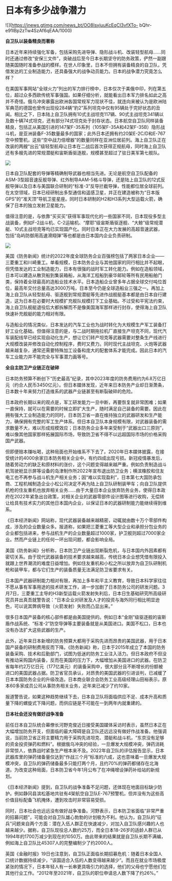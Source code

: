 # 日本有多少战争潜力

![](https://inews.gtimg.com/news_bt/OO8IsvjuuKcEqCl3vfXTo-
bQhr-e91IBp2zTw4SzAf6qEAA/1000)

**自卫队以装备精良而著称**

日本近年来持续强化军备，包括采购先进导弹、隐形战斗机、改装轻型航母……同时还通过修改“安保三文件”，突破战后至今日本长期坚守的防务政策，俨然一副跟随美国随时准备参战的模样。在世人印象里，日本不但拥有装备精良的自卫队，凭借发达的工业制造能力，还具备强大的战争动员能力。日本的战争潜力究竟怎么样？

在美国军事网站“全球火力”列出的军力排行榜中，日本仅次于美俄中印，列在第五位，超过众多西欧传统军事强国。如果仔细分析，就能看出日本军力排名如此之高并不奇怪。俄乌冲突暴露出欧洲各国常规军力现状不佳，就连向来被认为是欧洲陆军典范的德国也曾传出现役284辆“豹2”系列坦克中仅有95辆处于完好状态的丑闻。相比之下，日本陆上自卫队拥有10式主战坦克117辆、90式主战坦克341辆以及数十辆74式坦克，还有部分74式坦克处于封存状态。日本航空自卫队同样装备精良，包括正从美国引进的147架F-35系列（105架F-35A和42架F-35B）隐形战斗机，是亚洲装备F-35数量最多的国家；此外日本还拥有约20架E-2C/D和E-767空中预警机，这些“空中战力倍增器”的数量同样在亚洲位居前列。海上自卫队正在改装的两艘“出云”级轻型航母让日本在二战后首次获得正规航母，同时海上自卫队还有多艘先进的常规潜艇和宙斯盾驱逐舰，规模甚至超过了驻日美军第七舰队。

![](https://inews.gtimg.com/news_bt/OxC2upVWw8JKf1J_jMxg55a7n2MJciN8pfq8H1QNY4WnkAA/1000)

日本自卫队配套的导弹等精确制导武器也相当先进。无论是航空自卫队配备的ASM-3型超音速反舰导弹、红外制导AAM-5格斗导弹，还是陆上自卫队的12式反舰导弹以及日本与美国联合研制的“标准-3”反导拦截导弹，性能都位居全球前列。在太空领域，日本已经研制出多型通信和遥感卫星，并正在建造被称为“日本版GPS”的“准天顶”导航卫星星座。同时日本研制的H2和H3系列大型运载火箭，确保了日本的独立发射卫星能力。

值得注意的是，与依靠“买买买”获得军事现代化的一些国家不同，日本现役多型主战装备，例如F-2战斗机、C-2运输机、“摩耶”级宙斯盾驱逐舰、“大鲸”级常规潜艇、10式主战坦克等均已实现国产化。同时日本正在大力发展的高超音速武器，包括“岛屿防御用高速滑翔弹”等也都是由日本国内企业负责研制。

![](https://inews.gtimg.com/news_bt/Oaa6vUyg04ejQ1O0jZoqUfuI26y-IW5iLaiFWbzBi06R8AA/1000)

美国《防务新闻》统计的2022年度全球防务企业百强榜包括了两家日本企业——三菱重工和川崎重工。单看规模，日本防务企业与其他国家的同行相比并不起眼，但凭借发达的工业制造能力，日本有很强的战时军工转化能力。例如在造船领域，日本可以建造从散货船到集装箱船，从海洋工程船到豪华邮轮等所有民用船舶门类，保持着全球最高的造船业技术水平。日本造船企业曾多年占据全球交付吨位首位，最高年交付总量高达3000万吨，日本至今仍是全球造船业三强之一。再加上海上自卫队从轻型航母、驱逐舰到常规潜艇等先进作战舰艇基本都是由日本自行建造，这为日本在必要时大规模扩充舰队规模打下工业基础。不过受和平宪法约束，海上自卫队舰艇退役后大都拆解而不是像美国海军那样进行封存，使得海上自卫队快速补充舰艇的能力相对有限。

与造船业的情况类似，日本发达的汽车工业也为战时转化为大规模生产军工装备打好工业化基础。但值得注意的是，与二战时期拖拉机厂直接生产坦克不同，现代汽车装配线早已经实现自动化生产，想让它们转产坦克等武器需要对整条生产线进行大规模改装并修改自动化控制程序，费时又费力。同时现代主战坦克、火炮等武器越来越复杂，通常还需要特殊加工设备和庞大的配套体系才能完成。因此日本的汽车工业能力并不能完全与军事潜力画等号。

**全自主防卫产业链正在破碎**

日本防务预算不断创下“历史最高”纪录，其中2023年度的防务费用约为6.8万亿日元（约合人民币3450亿元）。但日本媒体发现，近年来日本防务产业却日渐萧条，日本数十年来努力打造维系的武器产业链甚至有断裂破碎的危险。

日本政府长期以来的观点是，军工研发能力一旦中断，再要恢复就非常困难；如果一直保持，就可以在需要的时候立即扩大生产，随时满足自己装备的需要。因此在拥有强大工业制造能力的同时，日本防卫省一直在维持独立的武器研发和生产能力，确保拥有完整的军工生产体系。但日本自卫队本身规模有限，对武器装备的需求数量不大，难以形成规模效应；日本防务企业多年来受制于“武器出口三原则”，难以像其他国家那样拓展国际市场，导致防卫省不得不以远超国际市场的价格采购国产武器。

但即便赔本赚吆喝，这种局面也开始维系不下去了。2020年日本媒体披露，在接受统计的4000余家日本防务相关企业中，有约四成出现亏损。新冠疫情暴发后，随着劳动力的缺乏和原材料的涨价，这个问题变得越来越严重。例如负责制造战斗机驾驶舱显示屏等设备的岛津制作所2022年宣布退出防卫业务；横滨橡胶和住友电工也不再参与战斗机生产相关业务；因“难以实现盈利”，日本第七大国防承包商、工程机械制造企业小松公司决定不再为陆上自卫队研制装甲车；向自卫队提供机枪的住友重机也放弃相关业务……由于大量日本企业放弃防务业务，使得日本政府在2022年紧急出台政策，对相关企业的武器零部件设计图等进行收购，无偿转让给具有技术实力的其他日本国内企业，以保证日本的武器研制能力能继续得到维系。

《日本经济新闻》网站称，现代武器装备越来越精密，动辄就由数十万个零部件构成，涉及的企业数量众多。报道称，如果把三菱重工等大型企业和承担分包业务的企业都包括进来，参与战机生产的企业数量超过1000家，护卫舰则超过7000家企业。然而产业链上的任何一环出现问题，都会影响全局。

美国《防务新闻》分析称，日本防卫产业链出现断裂危机，与日本国内外因素都有密切关系。由于现代武器装备的技术要求越来越高，传统日本企业想凭借有限投入就跟上世界潮流的难度日益增加。例如住友重机和小松之所以放弃为自卫队研制机枪和装甲车，都与它们生产的装备质量无法满足防卫省要求有关。

日本国产武器研制能力相对有限，再加上多年和平主义教育，导致日本科学家往往不愿从事有军事用途的技术研发工作，进一步加剧了日本防务公司的研发问题。3月7日，三菱重工主导的H3新型运载火箭发射失利后，日本日生基础研究所高级研究员井出真吾就警告说：“日本企业对研发及人才的投资与海外同行相比明显逊色，可以说其弊病导致（火箭发射）失败而凸显出来。”

很多日本国产装备的核心部件都是由美国提供的。例如日本“金刚”级驱逐舰的宙斯盾作战系统、“标准-2”防空导弹等主要装备就是从美国进口。美国不松口，日本也没有办法扩大这些武器的生产。

此外，近年来日本新增的防务预算大都用于采购先进而昂贵的美国武器，用于日本国产装备的研制费用反而下降。《防务新闻》称，日本于2015年成立了本国的防务装备采购、技术和后勤部门，试图为低迷的防务工业注入活力。但日本政府不但没有推动采购国内装备，反而在美国的压力下，大幅增加从美国进口的武器。在防卫省每年约2万亿日元（177亿美元）的装备采购中，很大部分且不断增长的份额被进口的美国武器占据。防卫省官员承认，对昂贵的美国武器的引进谈判，已减缓了日本本国防务企业的升级改造。日本商业联合会防务工业高级经理山田裕表示，原本60多家成员公司从事防务相关业务，近年来已减少了约10家。

报道警告说，如果这种趋势继续下去，日本自卫队将面临供应不足、成本升高和质量下降的螺旋式下降问题，而供应链是不可能在一到两年内就重建的。

**日本社会还没有做好战争准备**

前任日本自卫队统合幕僚长河野克俊近日接受美国媒体采访时表示，虽然日本正在大幅增加防务开支，但面临的最大障碍是自卫队还远远没有做好作战准备。他强调说，当前防卫省正将主要精力用于采购先进坦克、潜艇和战斗机，“东京没有足够的资金投资弹药和燃料”。根据俄乌冲突的经验，一旦爆发大规模冲突，弹药消耗非常惊人，依靠战时紧急生产根本来不及。2022年自卫队的评估报告显示，日本武器库里的弹药储备量仅达到“作战三个月”标准的六成，这也意味着一旦爆发大规模冲突，自卫队的弹药储备最多只能打两个月，且约70%的弹药都储存在北海道。为改变这种局面，日本防卫省今年1月公布了在冲绳增设弹药补给站的新规划。

《日本经济新闻》提到，自卫队的战争准备不足问题，还体现在地面目标缺少防护。例如静冈县滨松基地共驻有4架航空自卫队E-767预警机，但并没有为这些高价值目标配备飞机掩体，遭到攻击时非常容易受损。

同时，日本社会也远远没有做好战争准备。河野表示，日本防卫省面临“非常严重的招募问题”，可能会对自卫队雄心勃勃的计划极为不利。他认为，自卫队的“征兵”问题来自两个方面：潜在入伍人群正在快速减少，对加入自卫队感兴趣的人也越来越少。据称，自卫队现役总人数约25万，而全日本18-26岁的适龄人群已从1994年的1700万减少到现在的1050万。由此带来的结果就是自卫队长期不满编，例如海上自卫队比45307人的完整编制少了约2000人。

英国《金融时报》19日也注意到，自卫队正面临长期招募危机：随着日本全国人口统计数据持续减少，“该国适合入伍的人数变得越来越少”。而且在就业市场极度紧张的情况下，日本年轻人有一长串更具吸引力的选择，他们的父母也宁愿他们在其他行业工作。“2012年至2021年，自卫队的职位申请总人数下降了约26%。”

